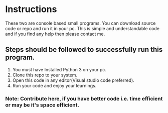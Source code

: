 # Instructions

These two are console based small programs.
You can download source code or repo and run it in your pc.
This is simple and understandable code and if you find any help then please contact me.

## Steps should be followed to successfully run this program.
1) You must have Installed Python 3 on your pc.
2) Clone this repo to your system.
3) Open this code in any editor(Visual studio code preferred).
4) Run your code and enjoy your learnings.

### Note: Contribute here, if you have better code i.e. time efficient or may be it's space efficient.
